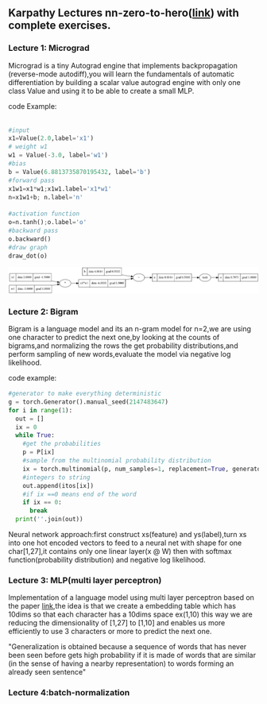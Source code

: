 ## Karpathy Lectures nn-zero-to-hero([link](https://github.com/karpathy/nn-zero-to-hero)) with complete exercises.




### Lecture 1: Micrograd
Micrograd is a tiny Autograd engine that implements backpropagation (reverse-mode autodiff),you will learn the fundamentals of automatic differentiation by building a scalar value autograd engine with only one class Value and using it to be able to create a small MLP.

code Example:
```python

#input
x1=Value(2.0,label='x1')
# weight w1
w1 = Value(-3.0, label='w1')
#bias
b = Value(6.8813735870195432, label='b')
#forward pass
x1w1=x1*w1;x1w1.label='x1*w1'
n=x1w1+b; n.label='n'

#activation function
o=n.tanh();o.label='o'
#backward pass
o.backward()
#draw graph
draw_dot(o)
```
![Graph](graph.png)
### Lecture 2: Bigram 
Bigram is a language model and its an n-gram model for n=2,we are using one character to predict the next one,by looking at the counts of bigrams,and normalizing the rows the get probability distributions,and perform sampling of new words,evaluate the model via negative log likelihood.
 

code example:
```python
#generator to make everything deterministic 
g = torch.Generator().manual_seed(2147483647)
for i in range(1):
  out = []
  ix = 0
  while True:
    #get the probabilities 
    p = P[ix]
    #sample from the multinomial probability distribution
    ix = torch.multinomial(p, num_samples=1, replacement=True, generator=g).item()
    #integers to string 
    out.append(itos[ix])
    #if ix ==0 means end of the word 
    if ix == 0:
      break
  print(''.join(out))

```
Neural network approach:first construct xs(feature) and ys(label),turn xs into one hot encoded vectors to feed to a neural net with shape for one char[1,27],it contains only one linear layer(x @ W) then with softmax function(probability distribution) and negative log likelihood.

### Lecture 3: MLP(multi layer perceptron)
Implementation of a language model using multi layer perceptron based on the paper [link](https://www.jmlr.org/papers/volume3/bengio03a/bengio03a.pdf),the idea is that we create a embedding table which has 10dims so that each character has a 10dims space ex(1,10) this way we are reducing the dimensionality of [1,27] to [1,10] and enables us more efficiently to use 3 characters or more to predict the next one.

"Generalization is obtained because a sequence of words that has never been seen before gets high probability if it is made of words that are similar (in the sense of having a nearby representation) to words forming an already seen sentence"   

### Lecture 4:batch-normalization






